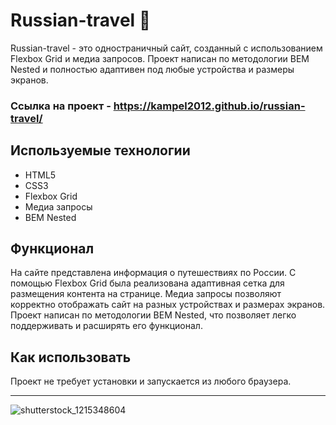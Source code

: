 # Russian-travel 🎃 

Russian-travel - это одностраничный сайт, созданный с использованием Flexbox Grid и медиа запросов. Проект написан по методологии BEM Nested и полностью адаптивен под любые устройства и размеры экранов.

### Ссылка на проект - https://kampel2012.github.io/russian-travel/

## Используемые технологии

- HTML5
- CSS3
- Flexbox Grid
- Медиа запросы
- BEM Nested

## Функционал

На сайте представлена информация о путешествиях по России. С помощью Flexbox Grid была реализована адаптивная сетка для размещения контента на странице. Медиа запросы позволяют корректно отображать сайт на разных устройствах и размерах экранов. Проект написан по методологии BEM Nested, что позволяет легко поддерживать и расширять его функционал.


## Как использовать

Проект не требует установки и запускается из любого браузера.



____

![shutterstock_1215348604](https://user-images.githubusercontent.com/117913798/203953707-cff7d754-d1a9-4fb5-9007-d2f5adc0621e.jpg)
